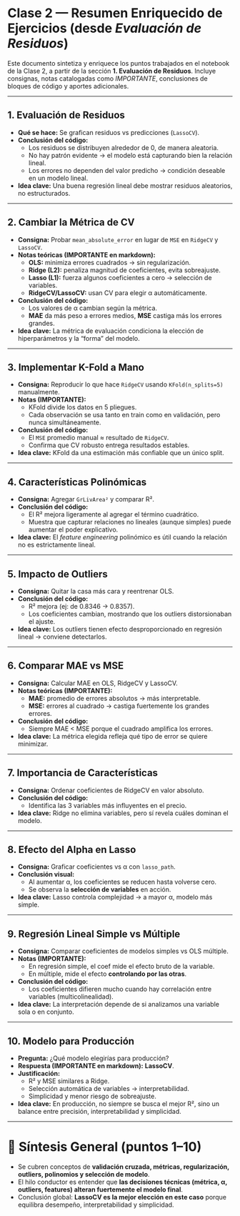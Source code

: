 
# Clase 2 — Resumen Enriquecido de Ejercicios (desde *Evaluación de Residuos*)

Este documento sintetiza y enriquece los puntos trabajados en el notebook de la Clase 2,
a partir de la sección **1. Evaluación de Residuos**. Incluye consignas, notas catalogadas
como *IMPORTANTE*, conclusiones de bloques de código y aportes adicionales.

---

## 1. Evaluación de Residuos
- **Qué se hace:** Se grafican residuos vs predicciones (`LassoCV`).
- **Conclusión del código:**
  - Los residuos se distribuyen alrededor de 0, de manera aleatoria.
  - No hay patrón evidente → el modelo está capturando bien la relación lineal.
  - Los errores no dependen del valor predicho → condición deseable en un modelo lineal.
- **Idea clave:** Una buena regresión lineal debe mostrar residuos aleatorios, no estructurados.

---

## 2. Cambiar la Métrica de CV
- **Consigna:** Probar `mean_absolute_error` en lugar de `MSE` en `RidgeCV` y `LassoCV`.
- **Notas teóricas (IMPORTANTE en markdown):**
  - **OLS:** minimiza errores cuadrados → sin regularización.
  - **Ridge (L2):** penaliza magnitud de coeficientes, evita sobreajuste.
  - **Lasso (L1):** fuerza algunos coeficientes a cero → selección de variables.
  - **RidgeCV/LassoCV:** usan CV para elegir α automáticamente.
- **Conclusión del código:**
  - Los valores de α cambian según la métrica.
  - **MAE** da más peso a errores medios, **MSE** castiga más los errores grandes.
- **Idea clave:** La métrica de evaluación condiciona la elección de hiperparámetros y la “forma” del modelo.

---

## 3. Implementar K-Fold a Mano
- **Consigna:** Reproducir lo que hace `RidgeCV` usando `KFold(n_splits=5)` manualmente.
- **Notas (IMPORTANTE):**
  - KFold divide los datos en 5 pliegues.
  - Cada observación se usa tanto en train como en validación, pero nunca simultáneamente.
- **Conclusión del código:**
  - El `MSE` promedio manual ≈ resultado de `RidgeCV`.
  - Confirma que CV robusto entrega resultados estables.
- **Idea clave:** KFold da una estimación más confiable que un único split.

---

## 4. Características Polinómicas
- **Consigna:** Agregar `GrLivArea²` y comparar R².
- **Conclusión del código:**
  - El R² mejora ligeramente al agregar el término cuadrático.
  - Muestra que capturar relaciones no lineales (aunque simples) puede aumentar el poder explicativo.
- **Idea clave:** El *feature engineering* polinómico es útil cuando la relación no es estrictamente lineal.

---

## 5. Impacto de Outliers
- **Consigna:** Quitar la casa más cara y reentrenar OLS.
- **Conclusión del código:**
  - R² mejora (ej: de 0.8346 → 0.8357).
  - Los coeficientes cambian, mostrando que los outliers distorsionaban el ajuste.
- **Idea clave:** Los outliers tienen efecto desproporcionado en regresión lineal → conviene detectarlos.

---

## 6. Comparar MAE vs MSE
- **Consigna:** Calcular MAE en OLS, RidgeCV y LassoCV.
- **Notas teóricas (IMPORTANTE):**
  - **MAE:** promedio de errores absolutos → más interpretable.
  - **MSE:** errores al cuadrado → castiga fuertemente los grandes errores.
- **Conclusión del código:**
  - Siempre MAE < MSE porque el cuadrado amplifica los errores.
- **Idea clave:** La métrica elegida refleja qué tipo de error se quiere minimizar.

---

## 7. Importancia de Características
- **Consigna:** Ordenar coeficientes de RidgeCV en valor absoluto.
- **Conclusión del código:**
  - Identifica las 3 variables más influyentes en el precio.
- **Idea clave:** Ridge no elimina variables, pero sí revela cuáles dominan el modelo.

---

## 8. Efecto del Alpha en Lasso
- **Consigna:** Graficar coeficientes vs α con `lasso_path`.
- **Conclusión visual:**
  - Al aumentar α, los coeficientes se reducen hasta volverse cero.
  - Se observa la **selección de variables** en acción.
- **Idea clave:** Lasso controla complejidad → a mayor α, modelo más simple.

---

## 9. Regresión Lineal Simple vs Múltiple
- **Consigna:** Comparar coeficientes de modelos simples vs OLS múltiple.
- **Notas (IMPORTANTE):**
  - En regresión simple, el coef mide el efecto bruto de la variable.
  - En múltiple, mide el efecto **controlando por las otras**.
- **Conclusión del código:**
  - Los coeficientes difieren mucho cuando hay correlación entre variables (multicolinealidad).
- **Idea clave:** La interpretación depende de si analizamos una variable sola o en conjunto.

---

## 10. Modelo para Producción
- **Pregunta:** ¿Qué modelo elegirías para producción?
- **Respuesta (IMPORTANTE en markdown):** **LassoCV**.
- **Justificación:**
  - R² y MSE similares a Ridge.
  - Selección automática de variables → interpretabilidad.
  - Simplicidad y menor riesgo de sobreajuste.
- **Idea clave:** En producción, no siempre se busca el mejor R², sino un balance entre precisión, interpretabilidad y simplicidad.

---

# 📌 Síntesis General (puntos 1–10)
- Se cubren conceptos de **validación cruzada, métricas, regularización, outliers, polinomios y selección de modelo**.
- El hilo conductor es entender que **las decisiones técnicas (métrica, α, outliers, features) alteran fuertemente el modelo final**.
- Conclusión global: **LassoCV es la mejor elección en este caso** porque equilibra desempeño, interpretabilidad y simplicidad.
